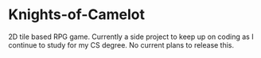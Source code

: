 # Knights-of-Camelot
2D tile based RPG game.
Currently a side project to keep up on coding as I continue to study for my CS degree. No current plans to release this. 
